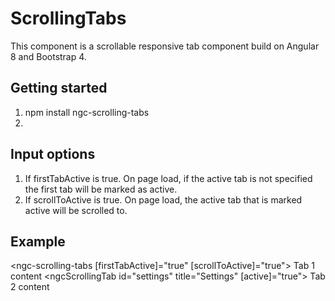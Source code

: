 # ScrollingTabs
This component is a scrollable responsive tab component build on Angular 8 and Bootstrap 4.

## Getting started
1) npm install ngc-scrolling-tabs
2) 

## Input options
1) If firstTabActive is true. On page load, if the active tab is not specified the first tab will be marked as active.
2) If scrollToActive is true. On page load, the active tab that is marked active will be scrolled to.

## Example
<ngc-scrolling-tabs [firstTabActive]="true" [scrollToActive]="true">
    <ngcScrollingTab id="home" title="Home">
        Tab 1 content
    </ngcScrollingTab>
    <ngcScrollingTab id="settings" title="Settings"  [active]="true">
        Tab 2 content
    </ngcScrollingTab>
</ngc-scrolling-tabs>


